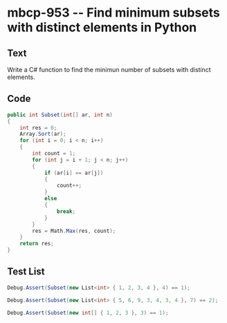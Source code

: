 # mbcp-953 -- Find minimum subsets with distinct elements in Python

## Text

Write a C# function to find the minimun number of subsets with distinct elements.

## Code

```csharp
public int Subset(int[] ar, int n) 
{
    int res = 0;
    Array.Sort(ar);
    for (int i = 0; i < n; i++) 
    {
        int count = 1;
        for (int j = i + 1; j < n; j++) 
        {
            if (ar[i] == ar[j]) 
            {
                count++;
            } 
            else 
            {
                break;
            }
        }
        res = Math.Max(res, count);
    }
    return res;
}
```

## Test List

```csharp
Debug.Assert(Subset(new List<int> { 1, 2, 3, 4 }, 4) == 1);
```

```csharp
Debug.Assert(Subset(new List<int> { 5, 6, 9, 3, 4, 3, 4 }, 7) == 2);
```

```csharp
Debug.Assert(Subset(new int[] { 1, 2, 3 }, 3) == 1);
```
